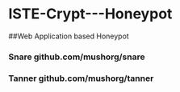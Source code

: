 # ISTE-Crypt---Honeypot

##Web Application based Honeypot

### Snare github.com/mushorg/snare
### Tanner github.com/mushorg/tanner

